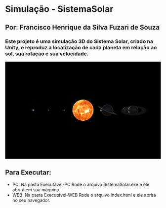 # Simulação - SistemaSolar
## Por: Francisco Henrique da Silva Fuzari de Souza

### Este projeto é uma simulação 3D do Sistema Solar, criado na Unity, e reproduz a localização de cada planeta em relação ao sol, sua rotação e sua velocidade.

![Sistema Solar 3D](Imagens-ReadMe/SistemaSolar.PNG)

## Para Executar:
* PC: Na pasta Executável-PC Rode o arquivo SistemaSolar.exe e ele abrirá em sua máquina.
* WEB: Na pasta Executável-WEB Rode o arquivo index.html e ele abrirá no seu navegador.
